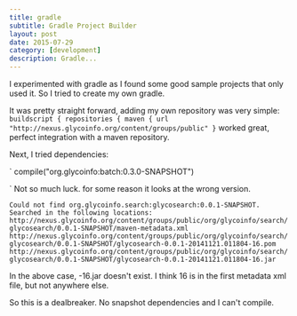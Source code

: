 ```yaml
---
title: gradle
subtitle: Gradle Project Builder
layout: post
date: 2015-07-29
category: [development]
description: Gradle...
---
```

I experimented with gradle as I found some good sample projects that only used it.  So I tried to create my own gradle.

It was pretty straight forward, adding my own repository was very simple:
`
buildscript {
    repositories {
        maven { url "http://nexus.glycoinfo.org/content/groups/public" }
`
worked great, perfect integration with a maven repository.

Next, I tried dependencies:

`
    compile("org.glycoinfo:batch:0.3.0-SNAPSHOT")

`
Not so much luck.  for some reason it looks at the wrong version.

`
Could not find org.glycoinfo.search:glycosearch:0.0.1-SNAPSHOT.
  Searched in the following locations:
      http://nexus.glycoinfo.org/content/groups/public/org/glycoinfo/search/glycosearch/0.0.1-SNAPSHOT/maven-metadata.xml
      http://nexus.glycoinfo.org/content/groups/public/org/glycoinfo/search/glycosearch/0.0.1-SNAPSHOT/glycosearch-0.0.1-20141121.011804-16.pom
      http://nexus.glycoinfo.org/content/groups/public/org/glycoinfo/search/glycosearch/0.0.1-SNAPSHOT/glycosearch-0.0.1-20141121.011804-16.jar
`

In the above case, -16.jar doesn't exist.  I think 16 is in the first metadata xml file, but not anywhere else.

So this is a dealbreaker.  No snapshot dependencies and I can't compile.
